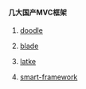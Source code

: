 #### 几大国产MVC框架

1. [doodle](https://github.com/zzzzbw/doodle)

2. [blade](https://github.com/lets-blade/blade)

3. [latke](https://github.com/88250/latke)

4. [smart-framework](https://gitee.com/huangyong/smart-framework)
